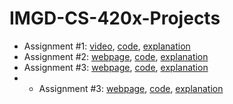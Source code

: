 # IMGD-CS-420x-Projects

- Assignment #1: [video](https://www.youtube.com/watch?v=AvGPiNDPMGg), [code](A1/A1FInal.frag), [explanation](A1/README.md)
- Assignment #2: [webpage](https://jakepelrah.github.io/), [code](A2/index.html), [explanation](A2/README.md)
- Assignment #3: [webpage](https://jakepelrah.github.io/A3), [code](A3/index.html), [explanation](A3/README.md)
- - Assignment #3: [webpage](https://jakepelrah.github.io/A4), [code](A4/index.html), [explanation](A4/README.md)
